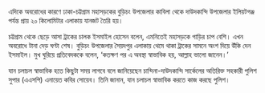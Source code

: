 এদিকে অবরোধের কারণে ঢাকা-চট্টগ্রাম মহাসড়কের বুড়িচং উপজেলার কাবিলা থেকে দাউদকান্দি উপজেলার ইলিয়টগঞ্জ পর্যন্ত প্রায় ২০ কিলোমিটার এলাকায় যানজট তৈরি হয়।

চট্টগ্রাম থেকে ছেড়ে আসা ট্রাকের চালক ইসমাইল হোসেন বলেন, এমনিতেই মহাসড়কে গাড়ির চাপ বেশি। এখন অবরোধে টানা দেড় ঘণ্টা শেষ। বুড়িচং উপজেলার সৈয়দপুর এলাকায় থেমে থাকা ট্রাকের সামনে অংশ দিয়ে উঁকি দেন ইসমাইল। মুখ ঘুরিয়ে প্রতিবেদককে বলেন, ‘কতক্ষণ পর এ অবস্থা স্বাভাবিক হয়, আল্লাহ ভালো জানেন।’

যান চলাচল স্বাভাবিক হতে কিছুটা সময় লাগবে বলে জানিয়েছেন চান্দিনা-দাউদকান্দি সার্কেলের অতিরিক্ত সহকারী পুলিশ সুপার (এএসপি) এনায়েত কবির সোয়েব। তিনি জানান, যান চলাচল স্বাভাবিক করতে কাজ করছে পুলিশ।
